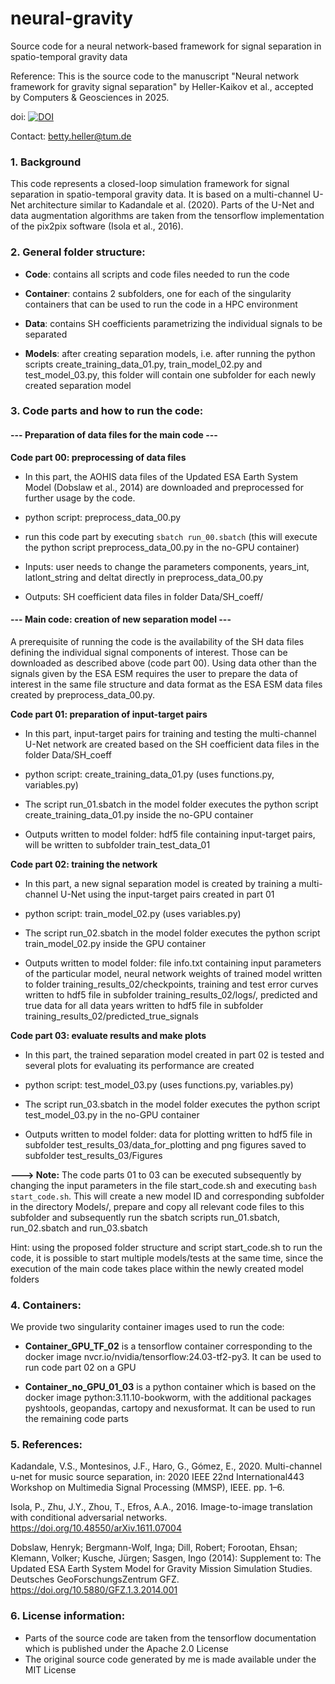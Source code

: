# neural-gravity
Source code for a neural network-based framework for signal separation in spatio-temporal gravity data

Reference: This is the source code to the manuscript "Neural network framework for gravity signal separation" by Heller-Kaikov et al., accepted by Computers & Geosciences in 2025.

doi: [![DOI](https://zenodo.org/badge/901783924.svg)](https://doi.org/10.5281/zenodo.17182343)

Contact: betty.heller@tum.de

### 1. Background

This code represents a closed-loop simulation framework for signal separation in spatio-temporal gravity data. It is based on a multi-channel U-Net architecture similar to Kadandale et al. (2020). Parts of the U-Net and data augmentation algorithms are taken from the tensorflow implementation of the pix2pix software (Isola et al., 2016).


### 2. General folder structure:

- **Code**: contains all scripts and code files needed to run the code

- **Container**: contains 2 subfolders, one for each of the singularity containers that can be used to run the code in a HPC environment

- **Data**: contains SH coefficients parametrizing the individual signals to be separated

- **Models**: after creating separation models, i.e. after running the python scripts create_training_data_01.py, train_model_02.py and test_model_03.py, this folder will contain one subfolder for each newly created separation model


### 3. Code parts and how to run the code:

#### --- Preparation of data files for the main code ---

**Code part 00: preprocessing of data files**

- In this part, the AOHIS data files of the Updated ESA Earth System Model (Dobslaw et al., 2014) are downloaded and preprocessed for further usage by the code.
    
- python script: preprocess_data_00.py
    
- run this code part by executing `sbatch run_00.sbatch` (this will execute the python script preprocess_data_00.py in the no-GPU container)

- Inputs: user needs to change the parameters components, years_int, latlont_string and deltat directly in preprocess_data_00.py

- Outputs: SH coefficient data files in folder Data/SH_coeff/

#### --- Main code: creation of new separation model ---

A prerequisite of running the code is the availability of the SH data files defining the individual signal components of interest. Those can be downloaded as described above (code part 00). Using data other than the signals given by the ESA ESM requires the user to prepare the data of interest in the same file structure and data format as the ESA ESM data files created by preprocess_data_00.py.

**Code part 01: preparation of input-target pairs**

- In this part, input-target pairs for training and testing the multi-channel U-Net network are created based on the SH coefficient data files in the folder Data/SH_coeff

- python script: create_training_data_01.py (uses functions.py, variables.py)

- The script run_01.sbatch in the model folder executes the python script create_training_data_01.py inside the no-GPU container

- Outputs written to model folder: hdf5 file containing input-target pairs, will be written to subfolder train_test_data_01


**Code part 02: training the network**

- In this part, a new signal separation model is created by training a multi-channel U-Net using the input-target pairs created in part 01

- python script: train_model_02.py (uses variables.py)

- The script run_02.sbatch in the model folder executes the python script train_model_02.py inside the GPU container 

- Outputs written to model folder: file info.txt containing input parameters of the particular model, neural network weights of trained model written to folder training_results_02/checkpoints, training and test error curves written to hdf5 file in subfolder training_results_02/logs/, predicted and true data for all data years written to hdf5 file in subfolder training_results_02/predicted_true_signals

**Code part 03: evaluate results and make plots**

- In this part, the trained separation model created in part 02 is tested and several plots for evaluating its performance are created

- python script: test_model_03.py (uses functions.py, variables.py)

- The script run_03.sbatch in the model folder executes the python script test_model_03.py in the no-GPU container

- Outputs written to model folder: data for plotting written to hdf5 file in subfolder test_results_03/data_for_plotting and png figures saved to subfolder test_results_03/Figures


**---> Note:** The code parts 01 to 03 can be executed subsequently by changing the input parameters in the file start_code.sh and executing `bash start_code.sh`. This will create a new model ID and corresponding subfolder in the directory Models/, prepare and copy all relevant code files to this subfolder and subsequently run the sbatch scripts run_01.sbatch, run_02.sbatch and run_03.sbatch

Hint: using the proposed folder structure and script start_code.sh to run the code, it is possible to start multiple models/tests at the same time, since the execution of the main code takes place within the newly created model folders


### 4. Containers:

We provide two singularity container images used to run the code:

- **Container_GPU_TF_02** is a tensorflow container corresponding to the docker image nvcr.io/nvidia/tensorflow:24.03-tf2-py3. It can be used to run code part 02 on a GPU

- **Container_no_GPU_01_03** is a python container which is based on the docker image python:3.11.10-bookworm, with the additional packages pyshtools, geopandas, cartopy and nexusformat. It can be used to run the remaining code parts


### 5. References:

Kadandale, V.S., Montesinos, J.F., Haro, G., Gómez, E., 2020. Multi-channel u-net for music source separation, in: 2020 IEEE 22nd International443
Workshop on Multimedia Signal Processing (MMSP), IEEE. pp. 1–6.

Isola, P., Zhu, J.Y., Zhou, T., Efros, A.A., 2016. Image-to-image translation with conditional adversarial networks. https://doi.org/10.48550/arXiv.1611.07004

Dobslaw, Henryk; Bergmann-Wolf, Inga; Dill, Robert; Forootan, Ehsan; Klemann, Volker; Kusche, Jürgen; Sasgen, Ingo (2014): Supplement to: The Updated ESA Earth System Model for Gravity Mission Simulation Studies. Deutsches GeoForschungsZentrum GFZ. https://doi.org/10.5880/GFZ.1.3.2014.001

### 6. License information:
- Parts of the source code are taken from the tensorflow documentation which is published under the Apache 2.0 License
- The original source code generated by me is made available under the MIT License

